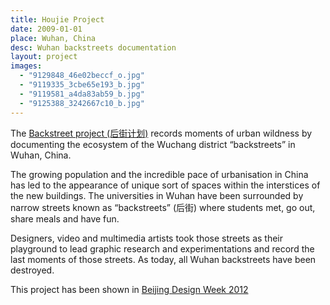 ```yaml
---
title: Houjie Project
date: 2009-01-01
place: Wuhan, China
desc: Wuhan backstreets documentation
layout: project
images:
  - "9129848_46e02beccf_o.jpg"
  - "9119335_3cbe65e193_b.jpg"
  - "9119581_a4da83ab59_b.jpg"
  - "9125388_3242667c10_b.jpg"
---
```

The [Backstreet project (后街计划)](http://www.jzsqcrew.com/bjdw2012/) records moments of urban wildness by documenting the ecosystem of the Wuchang district  “backstreets” in  Wuhan, China.

The growing population and the incredible pace of urbanisation in China has led to the appearance of unique sort of spaces within the interstices of the new buildings. The universities in Wuhan have been surrounded by narrow streets known as  “backstreets” (后街) where students met, go out, share meals and have fun.

Designers, video and multimedia artists took those streets as their playground to lead  graphic research and experimentations and  record the last moments of those streets. As today, all Wuhan backstreets have been destroyed.

This project has been shown in [Beijing Design Week 2012](http://issuu.com/5431682/docs/2012-bjdw)
